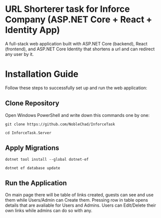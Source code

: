 # URL Shorterer task for Inforce Company (ASP.NET Core + React + Identity App)

A full-stack web application built with ASP.NET Core (backend), React (frontend), and ASP.NET Core Identity that shortens a url and can redirect any user by it.

# Installation Guide

Follow these steps to successfully set up and run the web application:

## Clone Repository
Open Windows PowerShell and write down this commands one by one:
```
git clone https://github.com/NobleChad/InforceTask
```
```
cd InforceTask.Server
```
## Apply Migrations
```
dotnet tool install --global dotnet-ef
```
```
dotnet ef database update
```
## Run the Application
On main page there will be table of links created, guests can see and use them while Users/Admin can Create them. Pressing row in table opens details that are avaliable for Users and Admins. Users can Edit/Delete their own links while admins can do so with any.
